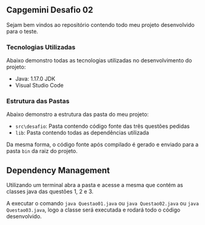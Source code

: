 ## Capgemini Desafio 02

Sejam bem vindos ao repositório contendo todo meu projeto desenvolvido para o teste.

### Tecnologias Utilizadas

Abaixo demonstro todas as tecnologias utilizadas no desenvolvimento do projeto:

- Java: 1.17.0 JDK
- Visual Studio Code

### Estrutura das Pastas

Abaixo demonstro a estrutura das pasta do meu projeto:

- `src\desafio`: Pasta contendo código fonte das três questões pedidas 
- `lib`: Pasta contendo todas as dependências utilizada

Da mesma forma, o código fonte após compilado é gerado e enviado para a pasta `bin` da raiz do projeto.

## Dependency Management

Utilizando um terminal abra a pasta e acesse a mesma que contém as classes java das questões 1, 2 e 3.

A executar o comando `java Questao01.java` ou `java Questao02.java` ou `java Questao03.java`, logo a classe será executada e rodará todo o código desenvolvido.